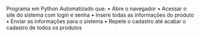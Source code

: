 Programa em Python Automatizado que:
• Abre o navegador
• Acessar o site do sistema com login e senha
• Insere todas as informações do produto
• Enviar as informações para o sistema
• Repete o cadastro até acabar o cadastro de todos os produtos
